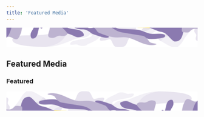 ```yaml
---
title: 'Featured Media'
---
```



 <!-- swirl -->
<column class="blog__swirl__top" mode="full">

<block>

<img class="get-scrt__align-img" src="../../src/assets/swirl-purple-top.svg" /> 

</block>

</column>




<column>

<block>

<!-- Hero -->
<hero-title>

## Featured Media

</hero-title>

</block>

</column>





<column number="2">

<block>

### Featured

</block>

<block class="justify-right">

<scroll-horizontal></scroll-horizontal>

</block>

</column>









<!-- All Media -->
<column class="new-media-featured spacer-s horizontal-slider" mode="full">

<block>

<new-media-featured></new-media-featured>

</block>

</column>








<!-- All Media -->
<column class="spacer-s">

<block>

<new-media></new-media>

</block>

</column>






<!-- swirl -->
<column class="blog__swirl__bottom" mode="full">

<block>

<img class="get-scrt__align-img" src="../../src/assets/swirl-purple-bottom.svg" />

</block>

</column>